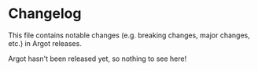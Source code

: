# Changelog

This file contains notable changes (e.g. breaking changes, major changes, etc.) in Argot releases.

Argot hasn't been released yet, so nothing to see here!